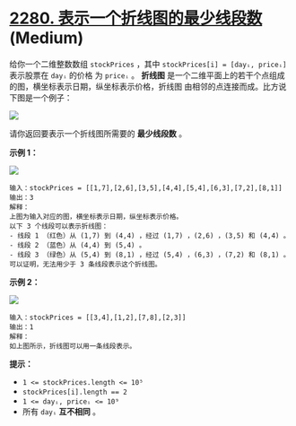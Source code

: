 # [2280. 表示一个折线图的最少线段数][link] (Medium)

[link]: https://leetcode.cn/problems/minimum-lines-to-represent-a-line-chart/

给你一个二维整数数组 `stockPrices` ，其中 `stockPrices[i] = [dayᵢ, priceᵢ]` 表示股票在 `dayᵢ` 的价格
为 `priceᵢ` 。 **折线图** 是一个二维平面上的若干个点组成的图，横坐标表示日期，纵坐标表示价格，折线图
由相邻的点连接而成。比方说下图是一个例子：

![](https://assets.leetcode.com/uploads/2022/03/30/1920px-pushkin_population_historysvg.png)

请你返回要表示一个折线图所需要的 **最少线段数** 。

**示例 1：**

![](https://assets.leetcode.com/uploads/2022/03/30/ex0.png)

```
输入：stockPrices = [[1,7],[2,6],[3,5],[4,4],[5,4],[6,3],[7,2],[8,1]]
输出：3
解释：
上图为输入对应的图，横坐标表示日期，纵坐标表示价格。
以下 3 个线段可以表示折线图：
- 线段 1 （红色）从 (1,7) 到 (4,4) ，经过 (1,7) ，(2,6) ，(3,5) 和 (4,4) 。
- 线段 2 （蓝色）从 (4,4) 到 (5,4) 。
- 线段 3 （绿色）从 (5,4) 到 (8,1) ，经过 (5,4) ，(6,3) ，(7,2) 和 (8,1) 。
可以证明，无法用少于 3 条线段表示这个折线图。

```

**示例 2：**

![](https://assets.leetcode.com/uploads/2022/03/30/ex1.png)

```
输入：stockPrices = [[3,4],[1,2],[7,8],[2,3]]
输出：1
解释：
如上图所示，折线图可以用一条线段表示。

```

**提示：**

- `1 <= stockPrices.length <= 10⁵`
- `stockPrices[i].length == 2`
- `1 <= dayᵢ, priceᵢ <= 10⁹`
- 所有 `dayᵢ` **互不相同** 。
